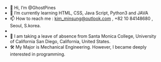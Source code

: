 - 👋 Hi, I’m @GhostPines
- 🌱 I’m currently learning HTML, CSS, Java Script, Python3 and JAVA
- 📫 How to reach me : kim_minsung@outlook.com , +82 10 84148680 , Seoul, S.korea.
- 
- 🏯 I am taking a leave of absence from Santa Monica College, University of California San Diego, California, United States.
- 🛠 My Major is Mechanical Engineering.  However, I became deeply interested in programming.


